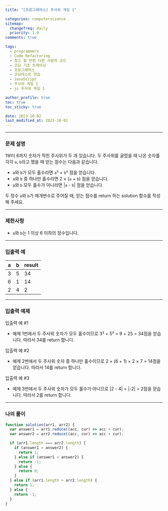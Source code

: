 ```yaml
---
title: "[프로그래머스] 주사위 게임 1"

categories: computerscience
sitemap:
  changefreq: daily
  priority: 1.0
comments: true

tags:
  - programmers
  - Code Refactoring
  - 참고 할 만한 다른 사람의 코드
  - 코딩 기초 트레이닝
  - 프로그래머스
  - 코딩테스트 연습
  - JavaScript
  - 주사위 게임 1
  - js 주사위 게임 1

author_profile: true
toc: true
toc_sticky: true

date: 2023-10-02
last_modified_at: 2023-10-02
---
```


---

### 문제 설명

1부터 6까지 숫자가 적힌 주사위가 두 개 있습니다. 두 주사위를 굴렸을 때 나온 숫자를 각각 `a`, `b`라고 했을 때 얻는 점수는 다음과 같습니다.

- `a`와 `b`가 모두 홀수라면 `a`² + `b`² 점을 얻습니다.
- `a`와 `b` 중 하나만 홀수라면 2 × (`a` + `b`) 점을 얻습니다.
- `a`와 `b` 모두 홀수가 아니라면 |`a` - `b`| 점을 얻습니다.

두 정수 `a`와 `b`가 매개변수로 주어질 때, 얻는 점수를 return 하는 solution 함수를 작성해 주세요.

---

### 제한사항

- `a`와 `b`는 1 이상 6 이하의 정수입니다.

---

### 입출력 예

| a   | b   | result |
| --- | --- | ------ |
| 3   | 5   | 34     |
| 6   | 1   | 14     |
| 2   | 4   | 2      |

---

### 입출력 예제

입출력 예 #1

- 예제 1번에서 두 주사위 숫자가 모두 홀수이므로 3² + 5² = 9 + 25 = 34점을 얻습니다. 따라서 34를 return 합니다.

입출력 예 #2

- 예제 2번에서 두 주사위 숫자 중 하나만 홀수이므로 2 × (6 + 1) = 2 × 7 = 14점을 얻습니다. 따라서 14를 return 합니다.

입출력 예 #3

- 예제 3번에서 두 주사위 숫자가 모두 홀수가 아니므로 |2 - 4| = |-2| = 2점을 얻습니다. 따라서 2를 return 합니다.

---

### 나의 풀이

```jsx
function solution(arr1, arr2) {
  var answer1 = arr1.reduce((acc, cur) => acc + cur);
  var answer2 = arr2.reduce((acc, cur) => acc + cur);

  if (arr1.length === arr2.length) {
    if (answer1 > answer2) {
      return 1;
    } else if (answer1 < answer2) {
      return -1;
    } else {
      return 0;
    }
  } else if (arr1.length > arr2.length) {
    return 1;
  } else {
    return -1;
  }
}
```
